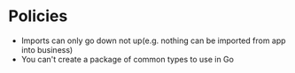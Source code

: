 # Policies

- Imports can only go down not up(e.g. nothing can be imported from app into business)
- You can't create a package of common types to use in Go
